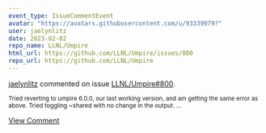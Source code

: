 ```yaml
---
event_type: IssueCommentEvent
avatar: "https://avatars.githubusercontent.com/u/93339979?"
user: jaelynlitz
date: 2023-02-02
repo_name: LLNL/Umpire
html_url: https://github.com/LLNL/Umpire/issues/800
repo_url: https://github.com/LLNL/Umpire
---
```


<a href='https://github.com/jaelynlitz' target='_blank'>jaelynlitz</a> commented on issue <a href='https://github.com/LLNL/Umpire/issues/800' target='_blank'>LLNL/Umpire#800</a>.

<small>Tried reverting to umpire 6.0.0, our last working version, and am getting the same error as above. Tried toggling ~shared with no change in the output....</small>

<a href='https://github.com/LLNL/Umpire/issues/800' target='_blank'>View Comment</a>